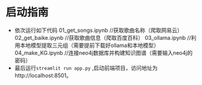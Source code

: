 # 启动指南
- 依次运行如下代码
01_get_songs.ipynb //获取歌曲名称（爬取网易云）
02_get_baike.ipynb //获取歌曲信息（爬取百度百科）
03_ollama.ipynb //利用本地模型提取三元组（需要提前下载好ollama和本地模型）
04_make_KG.ipynb //连接neo4j数据库并构建知识图谱（需要输入neo4j的密码）
- 最后运行``streamlit run app.py`` ,启动前端项目，访问地址为http://localhost:8501。